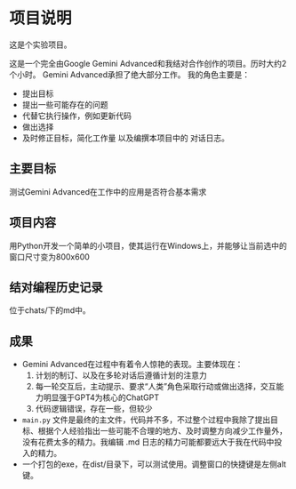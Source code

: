 # 项目说明

这是个实验项目。

这是一个完全由Google Gemini Advanced和我结对合作创作的项目。历时大约2个小时。
Gemini Advanced承担了绝大部分工作。
我的角色主要是：
- 提出目标
- 提出一些可能存在的问题
- 代替它执行操作，例如更新代码
- 做出选择
- 及时修正目标，简化工作量
以及编撰本项目中的 对话日志。

## 主要目标
测试Gemini Advanced在工作中的应用是否符合基本需求

## 项目内容
用Python开发一个简单的小项目，使其运行在Windows上，并能够让当前选中的窗口尺寸变为800x600

## 结对编程历史记录
位于chats/下的md中。

## 成果
- Gemini Advanced在过程中有着令人惊艳的表现。主要体现在：
   1. 计划的制订、以及在多轮对话后遵循计划的注意力
   2. 每一轮交互后，主动提示、要求“人类”角色采取行动或做出选择，交互能力明显强于GPT4为核心的ChatGPT
   3. 代码逻辑错误，存在一些，但较少
- `main.py` 文件是最终的主文件，代码并不多，不过整个过程中我除了提出目标、根据个人经验指出一些可能不合理的地方、及时调整方向减少工作量外，没有花费太多的精力。我编辑 .md 日志的精力可能都要远大于我在代码中投入的精力。
- 一个打包的exe，在dist/目录下，可以测试使用。调整窗口的快捷键是左侧alt键。